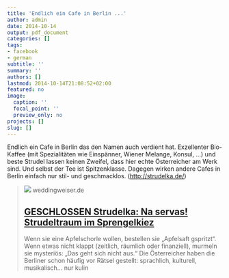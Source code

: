 ```yaml
---
title: 'Endlich ein Cafe in Berlin ...'
author: admin
date: 2014-10-14
output: pdf_document
categories: []
tags:
- facebook
- german
subtitle: ''
summary: ''
authors: []
lastmod: 2014-10-14T21:08:52+02:00
featured: no
image:
  caption: ''
  focal_point: ''
  preview_only: no
projects: []
slug: []
---
```

Endlich ein Cafe in Berlin das den Namen auch verdient hat. Exzellenter Bio-Kaffee (mit Spezialitäten wie Einspänner, Wiener Melange, Konsul, ...) und beste Strudel lassen keinen Zweifel, dass hier echte Österreicher am Werk sind. Und selbst der Tee ist Spitzenklasse. Dagegen wirken andere Cafes in Berlin einfach nur stil- und geschmacklos. (http://strudelka.de/)
> [![](https://weddingweiser.de/wp-content/uploads/2014/10/Strudelka-C-Strudelka.jpg)](http://weddingweiser.wordpress.com/2014/10/14/na-servas-strudeltraum-im-sprengelkiez/)
> weddingweiser.de
> ## [GESCHLOSSEN Strudelka: Na servas! Strudeltraum im Sprengelkiez](http://weddingweiser.wordpress.com/2014/10/14/na-servas-strudeltraum-im-sprengelkiez/)
>
>Wenn sie eine Apfelschorle wollen, bestellen sie „Apfelsaft gspritzt“. Wenn etwas nicht klappt (zeitlich, räumlich oder finanziell), murmeln sie mysteriös: „Das geht sich nicht aus.“ Die Österreicher haben die Berliner schon häufig vor Rätsel gestellt: sprachlich, kulturell, musikalisch... nur kulin

